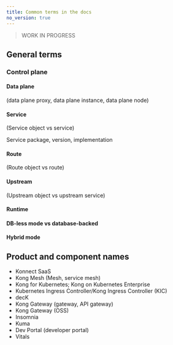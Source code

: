 ```yaml
---
title: Common terms in the docs
no_version: true
---
```


> WORK IN PROGRESS

## General terms

### Control plane

#### Data plane
(data plane proxy, data plane instance, data plane node)

#### Service
(Service object vs service)

Service package, version, implementation

#### Route
(Route object vs route)

#### Upstream
(Upstream object vs upstream service)

#### Runtime

#### DB-less mode vs database-backed

#### Hybrid mode


## Product and component names

* Konnect SaaS
* Kong Mesh (Mesh, service mesh)
* Kong for Kubernetes; Kong on Kubernetes Enterprise
* Kubernetes Ingress Controller/Kong Ingress Controller (KIC)
* decK
* Kong Gateway (gateway, API gateway)
* Kong Gateway (OSS)
* Insomnia
* Kuma
* Dev Portal (developer portal)
* Vitals
